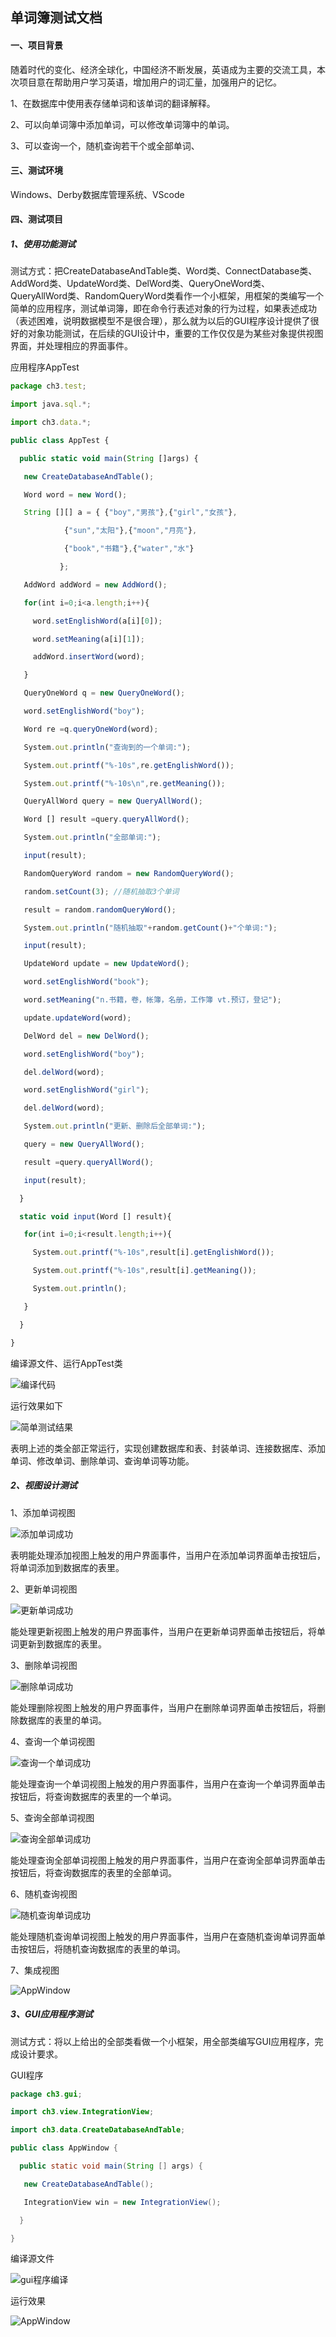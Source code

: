 ## 单词簿测试文档

#### 一、项目背景

随着时代的变化、经济全球化，中国经济不断发展，英语成为主要的交流工具，本次项目意在帮助用户学习英语，增加用户的词汇量，加强用户的记忆。

1、在数据库中使用表存储单词和该单词的翻译解释。

2、可以向单词簿中添加单词，可以修改单词簿中的单词。

3、可以查询一个，随机查询若干个或全部单词、

#### 三、测试环境

Windows、Derby数据库管理系统、VScode

#### 四、测试项目

##### 1、使用功能测试

测试方式：把CreateDatabaseAndTable类、Word类、ConnectDatabase类、AddWord类、UpdateWord类、DelWord类、QueryOneWord类、QueryAllWord类、RandomQueryWord类看作一个小框架，用框架的类编写一个简单的应用程序，测试单词簿，即在命令行表述对象的行为过程，如果表述成功（表述困难，说明数据模型不是很合理），那么就为以后的GUI程序设计提供了很好的对象功能测试，在后续的GUI设计中，重要的工作仅仅是为某些对象提供视图界面，并处理相应的界面事件。

应用程序AppTest

```javascript
package ch3.test;

import java.sql.*;

import ch3.data.*;

public class AppTest {

  public static void main(String []args) {

   new CreateDatabaseAndTable();

   Word word = new Word();

   String [][] a = { {"boy","男孩"},{"girl","女孩"},

​            {"sun","太阳"},{"moon","月亮"},

​            {"book","书籍"},{"water","水"}

​           };

   AddWord addWord = new AddWord();

   for(int i=0;i<a.length;i++){

​     word.setEnglishWord(a[i][0]);

​     word.setMeaning(a[i][1]);

​     addWord.insertWord(word);

   }

   QueryOneWord q = new QueryOneWord();

   word.setEnglishWord("boy");

   Word re =q.queryOneWord(word);

   System.out.println("查询到的一个单词:"); 

   System.out.printf("%-10s",re.getEnglishWord());

   System.out.printf("%-10s\n",re.getMeaning());

   QueryAllWord query = new QueryAllWord();

   Word [] result =query.queryAllWord();

   System.out.println("全部单词:"); 

   input(result);

   RandomQueryWord random = new RandomQueryWord();

   random.setCount(3); //随机抽取3个单词

   result = random.randomQueryWord();

   System.out.println("随机抽取"+random.getCount()+"个单词:"); 

   input(result);

   UpdateWord update = new UpdateWord();

   word.setEnglishWord("book");

   word.setMeaning("n.书籍，卷，帐簿，名册，工作簿 vt.预订，登记");

   update.updateWord(word);

   DelWord del = new DelWord();

   word.setEnglishWord("boy");

   del.delWord(word);

   word.setEnglishWord("girl");

   del.delWord(word);

   System.out.println("更新、删除后全部单词:"); 

   query = new QueryAllWord();

   result =query.queryAllWord();

   input(result);

  }

  static void input(Word [] result){

   for(int i=0;i<result.length;i++){

​     System.out.printf("%-10s",result[i].getEnglishWord());

​     System.out.printf("%-10s",result[i].getMeaning());

​     System.out.println();  

   }

  }

}
```

编译源文件、运行AppTest类

![编译代码](C:\Users\87242\AppData\Roaming\Typora\typora-user-images\1577799629626.png)



运行效果如下

![简单测试结果](C:\Users\87242\Desktop\单词簿测试文档\简单测试结果.png)

表明上述的类全部正常运行，实现创建数据库和表、封装单词、连接数据库、添加单词、修改单词、删除单词、查询单词等功能。

##### 2、视图设计测试

1、添加单词视图

![添加单词成功](C:\Users\87242\Desktop\单词簿测试文档\添加单词成功.png)

表明能处理添加视图上触发的用户界面事件，当用户在添加单词界面单击按钮后，将单词添加到数据库的表里。

2、更新单词视图

![更新单词成功](C:\Users\87242\Desktop\单词簿测试文档\更新单词成功.png)

能处理更新视图上触发的用户界面事件，当用户在更新单词界面单击按钮后，将单词更新到数据库的表里。

3、删除单词视图

![删除单词成功](C:\Users\87242\Desktop\单词簿测试文档\删除单词成功.png)

能处理删除视图上触发的用户界面事件，当用户在删除单词界面单击按钮后，将删除数据库的表里的单词。

4、查询一个单词视图

![查询一个单词成功](C:\Users\87242\Desktop\单词簿测试文档\查询一个单词成功.png)

能处理查询一个单词视图上触发的用户界面事件，当用户在查询一个单词界面单击按钮后，将查询数据库的表里的一个单词。

5、查询全部单词视图

![查询全部单词成功](C:\Users\87242\Desktop\单词簿测试文档\查询全部单词成功.png)

能处理查询全部单词视图上触发的用户界面事件，当用户在查询全部单词界面单击按钮后，将查询数据库的表里的全部单词。

6、随机查询视图

![随机查询单词成功](C:\Users\87242\Desktop\单词簿测试文档\随机查询单词成功.png)

能处理随机查询单词视图上触发的用户界面事件，当用户在查随机查询单词界面单击按钮后，将随机查询数据库的表里的单词。

7、集成视图

![AppWindow](C:\Users\87242\Desktop\单词簿测试文档\AppWindow.png)

##### 3、GUI应用程序测试

测试方式：将以上给出的全部类看做一个小框架，用全部类编写GUI应用程序，完成设计要求。

GUI程序

```java
package ch3.gui;

import ch3.view.IntegrationView;

import ch3.data.CreateDatabaseAndTable;

public class AppWindow {

  public static void main(String [] args) {

   new CreateDatabaseAndTable();

   IntegrationView win = new IntegrationView(); 

  }

}
```

编译源文件

![gui程序编译](C:\Users\87242\Desktop\单词簿测试文档\gui程序编译.png)

运行效果                                                                                                                                                                                                                                                                                                                                                                                                                                                                                                

![AppWindow](C:\Users\87242\Desktop\单词簿测试文档\AppWindow.png)